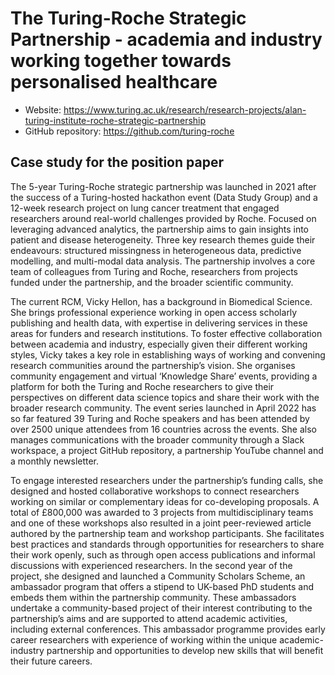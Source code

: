 # The Turing-Roche Strategic Partnership - academia and industry working together towards personalised healthcare

- Website: https://www.turing.ac.uk/research/research-projects/alan-turing-institute-roche-strategic-partnership
- GitHub repository: https://github.com/turing-roche

## Case study for the position paper

The 5-year Turing-Roche strategic partnership was launched in 2021 after the success of a Turing-hosted hackathon event (Data Study Group) and a 12-week research project on lung cancer treatment that engaged researchers around real-world challenges provided by Roche. Focused on leveraging advanced analytics, the partnership aims to gain insights into patient and disease heterogeneity. Three key research themes guide their endeavours: structured missingness in heterogeneous data, predictive modelling, and multi-modal data analysis. The partnership involves a core team of colleagues from Turing and Roche, researchers from projects funded under the partnership, and the broader scientific community.

The current RCM, Vicky Hellon, has a background in Biomedical Science. She brings professional experience working in open access scholarly publishing and health data, with expertise in delivering services in these areas for funders and research institutions. To foster effective collaboration between academia and industry, especially given their different working styles, Vicky takes a key role in establishing ways of working and convening research communities around the partnership’s vision. She organises community engagement and virtual ‘Knowledge Share’ events, providing a platform for both the Turing and Roche researchers to give their perspectives on different data science topics and share their work with the broader research community. The event series launched in  April 2022 has so far featured 39 Turing and Roche speakers and has been attended by over 2500 unique attendees from 16 countries across the events. She also manages communications with the broader community through a Slack workspace, a project GitHub repository, a partnership YouTube channel and a monthly newsletter. 

To engage interested researchers under the partnership’s funding calls, she designed and hosted collaborative workshops to connect researchers working on similar or complementary ideas for co-developing proposals. A total of £800,000 was awarded to 3 projects from multidisciplinary teams and one of these workshops also resulted in a joint peer-reviewed article authored by the partnership team and workshop participants. She facilitates best practices and standards through opportunities for researchers to share their work openly, such as through open access publications and informal discussions with experienced researchers. In the second year of the project, she designed and launched a Community Scholars Scheme, an ambassador program that offers a stipend to UK-based PhD students and embeds them within the partnership community. These ambassadors undertake a community-based project of their interest contributing to the partnership’s aims and are supported to attend academic activities, including external conferences. This ambassador programme provides early career researchers with experience of working within the unique academic-industry partnership and opportunities to develop new skills that will benefit their future careers.


